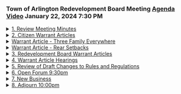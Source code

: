 ### Town of Arlington Redevelopment Board Meeting [Agenda](https://arlington.novusagenda.com/agendapublic/MeetingView.aspx?MeetingID=1995&MinutesMeetingID=-1&doctype=Agenda) [Video](https://www.youtube.com/watch?v=e3ZOVyA05eI) January 22, 2024 7:30 PM

<details>
<summary><a href="https://arlington.novusagenda.com/agendapublic/CoverSheet.aspx?ItemID=17264&MeetingID=1995 "</a>1. Review Meeting Minutes</summary> 
<details>
<summary>&nbsp;&nbsp;&nbsp;&nbsp;&nbsp;	 Rachel Zsembery - 14</summary>
<blockquote>&nbsp;&nbsp;&nbsp;&nbsp;&nbsp; * 7:30pm The Board will review and vote to approve meeting minutes. </blockquote>

Good evening everyone and welcome to the January 22nd meeting of the Town of Arlington Redevelopment Board. I'd like to call this meeting to order. My name is Rachel Zenberry. I'm the chair of the board and I'd like to ask the other members of the board to please introduce themselves, starting with Steve. Steve Revellat. Good evening. Eugene Benson. Shaina Corman-Houston. Ken Lau. And this evening we also have joining us the director of the Department of Planning and Community Development, Claire Ricker, and the assistant director, Sarah Suarez. So thank you very much. I appreciate you all joining us this evening. The first item on our agenda is the review of the meeting minutes from December 18, 2023. Are there any additions or corrections, starting with Ken? Is this the one that's in this one here, 18? Yes. The 10-page one? Yes, I do have one. I had it and I moved it. Shall I put it there? Don't worry. Should I just come back? Yeah. Okay. Great. Sina, any additions or corrections? I have none. Gene? I have none. Steve? Nothing here. I have one. I'll give you another couple minutes. So on page 9, the last sentence of the second paragraph, where it talks about what the board and the building inspector had approved, I only mentioned the board because I did not comment on the approval. We don't have knowledge of the building inspector. So if you could cross that out, that would be great. That's all I have. The one I had was about having them bring something back for our approval, not to explain our responsibility. Is that also related to the same project, 882 Mass Ave.? Yes. I can't seem to find that. I had it there a minute ago. Is that also at the top of page 9? Is it this paragraph here? The last sentence? Nope. Okay. You also mentioned right there. Yes. I would like the board to come back at the next board meeting to explain what the developer is going to do, not explain our responsibility or our requirements. So flip it, I guess. So the developer could explain their response to achieving compliance with the board's decision or with the special permit conditions. Yeah. I don't think we want to explain our requirements, so we already did. Okay. That's all I had. Great. Thank you. Any other additions or corrections? Is there a motion to approve the minutes as amended? So motioned. Second. We'll take a vote starting with Steve. Yes. Jean? Yes. Shana? Yes. Ken? Yes. And I'm a yes as well. The meeting minutes have been approved for December 18th, 2023.

</details>
</details>
<details>
<summary><a href="2. Citizen Warrant Articles "</a>2. Citizen Warrant Articles </summary> 
<details>
<summary>&nbsp;&nbsp;&nbsp;&nbsp;&nbsp;	 Rachel Zsembery - 50</summary>
<blockquote>&nbsp;&nbsp;&nbsp;&nbsp;&nbsp; * 7:40 pm The Board will hear and discuss potential citizen petition warrant articles proposed by Town residents.  All right. We'll now move to agenda item number two, citizen warrant articles, and I will turn it over to Claire to introduce anyone we have joining us this evening.</blockquote>

</details>

<details>
<summary>&nbsp;&nbsp;&nbsp;&nbsp;&nbsp;	 Claire Ricker - 74</summary>
<blockquote>&nbsp;&nbsp;&nbsp;&nbsp;&nbsp;Sure. Great. Thank you. So we have two citizen petition articles looking for feedback from the board before the close of the warrant later this week. We'll start with, let's see, we can start with Three Family Everywhere by J.P. Lewick and Annie LaPorte, and then we'll move on to Andy Green's article about rear yard setbacks in the business districts. So. Great. If you'd like to present your article, that would be great.</blockquote>

</details>
</details>
<details>
<summary><a href="Warrant Article - Three Family Everywhere"</a>Warrant Article - Three Family Everywhere</summary> 
<details>
<summary>&nbsp;&nbsp;&nbsp;&nbsp;&nbsp;	 John Paul LeGuy and Annie LaCourt - 1064</summary>
<blockquote>&nbsp;&nbsp;&nbsp;&nbsp;&nbsp;Yeah, sure. This is my first time here. Okay. Wonderful. So what I could ask you to do is just to come up to the front here so that we have a fighting chance of the microphone picking up your voice. You could just sit. That's totally fine. Yep. And then I'll get a thumbs up from you once he starts speaking as to whether or not we're able to pick you up. And if you could just please each state your name and address for the record, and we'd love to hear your thoughts on your proposed warrant article. Thank you. So John Paul LeGuy, 104 Bay State Road in Precinct 2. Annie LaPorte, 48 Chatham Street, Precinct 13. Great. Yep. So you're more than welcome to have the floor if you, you know, can have up to five minutes or so. And if you have more than that, just let us know to explain. It looks like you have a presentation to take us through. We do. Perfect. Thank you very much. So yes, during the MBTA communities process last year, there was a great deal of discussion about the best ways of bringing more multifamily housing to Oglington. One of the suggestions that didn't make it into the final proposal, but that I thought was quite interesting and should be considered, is to look at making three-family dwellings by right, an option that's more available throughout the town. So there is a little bit of uncertainty. We're in touch with town council about whether allowing both two and three-family dwellings would qualify for the like 50% voting threshold language. So yeah, we'll be in touch with them. So it could be two and three-family dwellings by right throughout Oglington, or it might be just three-family dwellings. So in terms of how we're, yeah, so our goals for this are to address the regional and local housing shortage that I'm sure you're all quite familiar with, but also in doing this, doing so to kind of not disrupt the neighborhood character, to do that by keeping existing dimensional requirements in place. So no change in setbacks, height limits, floor limits. So essentially, buildings of the same size are currently permitted, could be constructed, but just with more dwelling units within them. So we have our planned one-artic language here. I think Annie had reached out to town council about that as well. I reached out to town council. I have not got a final determination back from him. I have a lot of signatures on trust at the moment, but I will be sure that the language is adequate for us to have a broad scope and a good discussion before I finalize it and take it into the Selected's office. Sorry, I know I'm not talking loud enough. No, you're funny. Look. All right. But yeah, so this is what we have. So in terms of specific bylaw changes, we'd be amending a few things with the R0, R1, and R2 districts. So again, the second bullet point, a little bit up in the air, depending on what we hear back from town council, we will certainly be adding three-family dwellings as a yes in the table in 5.4.3. Depending on what we hear back at the office, I don't know if it would be the case that we'd be adding yes for two-family dwellings slash duplex for R0 and R1, but more to come on that. Actually, if you just back up a little bit more. So yeah, there are also a few points there where when you look at the definition of the districts in 5.4.1.a, it's like, oh, it's the single-family residential district or the large lot single-family. And it doesn't really make sense to kind of, if we're changing this fashion, it didn't feel like it made sense to kind of keep it with the no longer applicable definition. So we'd just be changing that to remove the single-family or two-family aspect from it. And then I think, yeah, same for 5.4.2.a, there's a few things in the table that would be kind of similar to what John said. We don't have a full draft of the changes yet. I'm going to take everyone on the town council for the two versus three question. Yeah, I think a few people just had a good mind. But yeah, we did actually, we did also have a few things that we value your feedback on very much. A large part of it is that we want to leave the zoning bylaw, kind of been a good place after all of this to kind of not have corner cases or unforeseen situations. That would be, that would apply. So definitely, if you think of anything or you see anything, we'd love to hear it. There were a few places that we weren't really sure exactly the best way to handle it yet. So the first point, it felt a little silly that you to kind of have the, in the R3 district, have that remain with a special permit when we're allowing by right in R0 through R2. I could see a case though that, I mean, since they have different dimensional requirements, that there's definitely a case for keeping the special permit process in that, in those situations, three floors, they've got smaller setbacks. So yeah, we're kind of, we're already going, I mean, also, I think there are probably very few R3 lots that aren't currently three family for that matter. So open to kind of any thoughts or feedback on that. And then also how to handle existing accessory dwelling units. It's my understanding that those are only permissible in R0 through R2 right now. The R3 doesn't qualify. And I mean, I can certainly see a case, you don't want a situation where someone, they go and they build an ADU right now, and then they're back here in six months or a year to convert to a three. But on the other hand, it's about someone who built an ADU five years ago or 10 years ago. So yeah, we're kind of curious about what you, yeah, how you think that should be best handled. And just anywhere else in the zoning bylaw that seems important to change or important to keep consistent with this.</blockquote>

</details>

<details>
<summary>&nbsp;&nbsp;&nbsp;&nbsp;&nbsp;	 Rachel Zsembery - 61</summary>
<blockquote>&nbsp;&nbsp;&nbsp;&nbsp;&nbsp;Great. Thank you so much. All right. Let's go ahead and, Annie, did you have anything that you would like to add to this? I think we covered it. Okay. I'm just going to keep up my reputation as a mom. Fabulous. All right. Let's go ahead and start with Steve for discussion and questions from the members of the board.</blockquote>

</details>

<details>
<summary>&nbsp;&nbsp;&nbsp;&nbsp;&nbsp;	 Stephen Revilak - 278</summary>
<blockquote>&nbsp;&nbsp;&nbsp;&nbsp;&nbsp;Okay. So just a couple of things to clarify. So here, when you say not changing the dimensional regulations, so R0 would still have a 9,000 square foot lot size and R1 would have a 6,000 square feet. And you would plan to keep the two and a half story height limit? We will. Okay. And so regarding your open questions, as far as R3 goes, the warrant language doesn't mention it. So I don't think, I think it would need different language to do that. Now, R3 through 7 comprises a very small land area, a very small part of land area. It would be nice to make it consistent, but, you know, R3 is basically where triple deckers existed in the 70s. That became R3. And as far as ADUs go, ADUs are allowed in all business and industrial, business and residential districts in conjunction with a single or two family dwelling. So I think the only, you know, sort of corner case that you might run into there is if someone had a two family dwelling and converted, say, a garage to a detached ADU. ADUs aren't permitted in conjunction with a three family dwelling. They'd kind of be stuck in that configuration. They wouldn't be able to go to a three family without discontinuing the ADUs. But otherwise, if it were, you know, some, there wouldn't, otherwise, I don't see any points of potential interference. If someone had a two family and wanted to, it's another option that they could opt for. Does it sound like we need to disturb that? I don't think so. Anything else, Steve? That's all I have for now.</blockquote>

</details>

<details>
<summary>&nbsp;&nbsp;&nbsp;&nbsp;&nbsp;	 Eugene Benson - 209</summary>
<blockquote>&nbsp;&nbsp;&nbsp;&nbsp;&nbsp;All right, Gene. Yeah, just a couple of additional points in addition to what Steve had to say. I think the last time through town meeting, we said no single or two family homes in the business districts. So at the beginning, you said this was everywhere in town. Later on, you're saying it's just R1, R0, and R2. So which ones are you proposing? I think everywhere would say a literary flourish. And that the technical bylaw would be R1, R2, R0, R1, and R2. Because we weren't thinking of changing the business districts for, when I looked at the other residential districts, it didn't kind of make sense to me to make big changes to those. So it didn't make sense to me for places where we already have big multifamily development and it's allowed to then suddenly add three family as part of that when... It's allowed already. Yeah. So why make the change? You know, I think that's a good point, though. That, I mean, if you have a single or two family allowed in those business districts, it definitely would have been a good case to include those as well. Three families are allowed in the business districts. Oh, okay. With a special permit.</blockquote>

</details>

<details>
<summary>&nbsp;&nbsp;&nbsp;&nbsp;&nbsp;	 ? - 269</summary>
<blockquote>&nbsp;&nbsp;&nbsp;&nbsp;&nbsp;Gotcha. So it's all to keep in this existing special permit situation that Steve was talking about. So I spoke with one of my constituents about this. It just happened to come up after I saw what you were proposing, who had some concerns about it, but said the biggest concern was they'd look like two and three family homes and not like the single family homes in the neighborhood, and that was their biggest concern. And I think considering that we're requiring site plan review in the MBTA districts, I would have a hard time agreeing to these without site plan review to give us an opportunity to say that doesn't fit in. You know, you can build a three, but not one that looks like a three family home in the same family neighborhood. If you go through my neighborhood, there are a couple of twos that sort of stand out, but there are also a lot of twos that could be single family homes if you didn't understand that they were two family homes. So I'd be interested in thinking about site plan review for these, also because we are doing site plan review of the whole MBTA community district anyhow, where people can build three family homes in the neighborhood, or more for site plan review. So I'd like you to think about whether it makes sense to do site plan review as opposed to no review. To me, it would make sense to include the R3 district in site plan review and get rid of the special permit, just so there's consistency with those.</blockquote>

</details>

<details>
<summary>&nbsp;&nbsp;&nbsp;&nbsp;&nbsp;	 John Paul LeGuy and Annie LaCourt - 23</summary>
<blockquote>&nbsp;&nbsp;&nbsp;&nbsp;&nbsp;Can I ask a question? So what are the bureaucratic steps that we're going to have to jump through for a site plan?</blockquote>

</details>

<details>
<summary>&nbsp;&nbsp;&nbsp;&nbsp;&nbsp;	 Stephen Revilak - 396</summary>
<blockquote>&nbsp;&nbsp;&nbsp;&nbsp;&nbsp;We're going to be talking about the potential of that later this evening. Stay tuned. Great. Yeah, I mean... So just think about... I think the short answer, as I see it, is the big difference is they're as of right, but they need to at least go through the board to make sure the board's comfortable with what they're doing, to make sure that they're meeting all the zoning requirements, and that we can look at things like landscaping, where the cars are, and things of that nature. Yeah, I mean, I guess I would say... Just think about that as an option. The other thing, and I don't know what to do about this personally, we just got MBTA communities passed, and I think, as you correctly noted, one idea was let's do this everywhere, but that's not the... idea that got adopted by the committee and that's not the idea that we approved and that's not the idea that town meeting approved so I just wonder whether this is too soon not giving MBTA communities at least a couple of years if not more to see how that plays out and then if we're not getting any buildings I think you have a much better case to make that this would be an important next step so I just like that's one of my big hesitancies about doing this just the other one is getting an idea about if this were to go into place over the next five years what could we expect in terms of changes we had that come up in MBTA communities and Steve did some work to try to figure out a potential answer I think we would have to get an idea about how big a change or how small a change is this if this were to go in place right the R0 R1 and R2 because I mean I see right now you know buildings in my neighborhood getting bought torn down and larger ones getting built in their place I don't have any idea whether if this were to be in place they would be two or three family rather than one family or whether more would get turned over torn down I think it would be really helpful to know that in terms of deciding what we would want to do about this.</blockquote>

</details>

<details>
<summary>&nbsp;&nbsp;&nbsp;&nbsp;&nbsp;	 ? - 193</summary>
<blockquote>&nbsp;&nbsp;&nbsp;&nbsp;&nbsp;Thank you Steve. All very good points. I mean, I think we're definitely open to site plan review, we'll be thinking about it, I mean it seems like a very good balance of trade-offs between kind of having an extensive process, it takes a really long time, but with site plan review, that's a possibility, that's a, you know, And I think, you know, we have guidance for single and two family homes now. I think we would need to figure out whether we could extend that to three family homes so that there's at least some guidance about, you know, the door should face the street and not the backyard, things of that nature. One question. Just in order, do you think the existing warrant article language would be extensive enough to allow us to add site plan review to it? Because we've got just so many definitions, expanding uses. Good question to ask the Town Council. Okay, yes, thank you. It's pretty generic. I mean, it doesn't even really say by right, so it doesn't exclude talking about site plan review. I'd ask the Town Council. All right. Thank you. Great.</blockquote>

</details>

<details>
<summary>&nbsp;&nbsp;&nbsp;&nbsp;&nbsp;	 Shaina Korman-Houston - 172</summary>
<blockquote>&nbsp;&nbsp;&nbsp;&nbsp;&nbsp;Gina. So, I also would be really interested to hear an analysis of potential development and anticipated or suspected development capacity here. I suspect, my supposition is that rather than new development, rather than teardowns, we're more likely to see conversions of two family homes into three family homes or one family homes into three family homes. In instances such as those, I wonder what does that mean for site plan review? And, you know, do you get site plan review if you, do you have the opportunity for site plan review if you are not changing the envelope of the building? Another question that arises is parking, if you're not changing the envelope of the building but increasing the number of units. One of the concerns that came up frequently was the actual or appearance of parking in the front yard and front yard setbacks and driveways that were so wide that it looked like. So, some thought about the ability to park on site would also be, I think, useful.</blockquote>

</details>

<details>
<summary>&nbsp;&nbsp;&nbsp;&nbsp;&nbsp;	 John Paul LeGuy and Annie LaCourt - 77</summary>
<blockquote>&nbsp;&nbsp;&nbsp;&nbsp;&nbsp;We initially planned to just keep it with the existing one space per unit. And, I think there's like a 20 foot wide driveway at the start up to a certain depth. We're planning to keep it at that. But, we're planning to work with that. And, in terms of, you know, maybe it's like if you're going to have to change the parking for it, maybe that's a good site plan review opportunity or something else.</blockquote>

</details>

<details>
<summary>&nbsp;&nbsp;&nbsp;&nbsp;&nbsp;	 Kin Lau - 119</summary>
<blockquote>&nbsp;&nbsp;&nbsp;&nbsp;&nbsp;Okay, great. Great. Ken? I echo the same comments as some of my board members have stated already. I just want to take on a different aspect of it. And, you're saying simply you want to make it by right so we can get three families in the same shape as a single family in the same lot size. Okay. So, you're advocating for smaller units then. Because you're fitting three units in a unit that would be a single family. So, it would be a much smaller living. And, have you guys done any studies on that? You know, I'm not asking you to draw the whole thing up. I just want to have an understanding. Thank you.</blockquote>

</details>

<details>
<summary>&nbsp;&nbsp;&nbsp;&nbsp;&nbsp;	 John Paul LeGuy and Annie LaCourt - 124</summary>
<blockquote>&nbsp;&nbsp;&nbsp;&nbsp;&nbsp;You had a single family house that was at 12,000 square feet. In this 5,000 square foot lot size. R1. Excuse me. Now, you convert that to a three family. Now, what's that bring? To 650 or 800 square foot units? Because now you're, you know, jamming all this stuff in there. So, I think about it two ways. And, probably I'm influenced by the fact that I live in what's now Precinct 13. So, to go back to the infamous house across the street from me that drives me nuts. It's 5,000 square feet on a 6,000 square foot lot. And, would easily accommodate three units. If you think about it. 5,000 divided by three is 1,700 square feet. No, which is fine.</blockquote>

</details>

<details>
<summary>&nbsp;&nbsp;&nbsp;&nbsp;&nbsp;	 Kin Lau - 87</summary>
<blockquote>&nbsp;&nbsp;&nbsp;&nbsp;&nbsp;But, that's not my question. What's the question? My question to you says, you are not going to increase the size of the setbacks, requirements, and everything else. So, that gives your house a certain size. Yep. Alright. From that certain size, you originally set a single family house in there. Yep. Now, you're putting a three family house in there. So, it normally means that each one of those units are going to be smaller. Yep. So, what is that size? Have you looked at it?</blockquote>

</details>

<details>
<summary>&nbsp;&nbsp;&nbsp;&nbsp;&nbsp;	 John Paul LeGuy and Annie LaCourt and Kin Lau - 955</summary>
<blockquote>&nbsp;&nbsp;&nbsp;&nbsp;&nbsp;We'll be putting three families in there that are 6,000 square feet or 1,000 square feet. I'm not asking you to look at some weird thing off to the side somewhere. But, we have a bunch of land. Yep. Our one that's like 5,000 square feet. Everywhere. We have... An average case. Yes. Two and a half story height of the building. So, what happens when you put three families in there? What are the size of those three families? So... Let me keep on going. I'm pretty sure you haven't done that yet. No, we haven't. But, these are just questions I wanted to bring up. And, I want you guys to think about it. Okay. I'm not asking for answers right now. Because, it's not fair. Okay. When you go from a two family to a three family, I think you need two means of egress. So, there's now two sets of stairs in your building unless it's a new building that is sprinkler. Then, you're allowed to use one set of egress stairs. Okay. So, now you're sprinkler in buildings that are not sprinkler before or you're taking up more space for a second set of stairs. Have you thought about how that changes your parameters of what you come up here? And then, you get to a point where if you look at one unit, to build that within that space there, what's the cost per square foot for that unit? Are we aiming toward affordable units, market rate units, or high-end units? You know, I mean these like New York condos somewhere out, you know, and we're putting in there the small compact units that are really ritzy because they can afford to pay extra money for all that. Or are we trying to make it affordable where it's down, you know, not down there, but you know what I'm saying, that's going to be economically built. I just want you to think about that stuff, how when, because there's other ramifications when you change what you just said, putting a three-family as a right into a one single-family shell. Okay? And then something else, Jean, I thought Jean was going to talk about it, is if this goes to town meeting, Jean, if you might say that. You go right ahead. When it's multi-family, okay, I think the law says all you need is a simple majority to pass the zoning ordinance. Yes. Now, if it's two-family, you don't. You need a... Two-thirds. Yes. So there's a big difference how you formulate this thing here. Yep. What they ask is what the approval is. Yes. We're very aware, and it's still very unclear. I'm just bringing it up. Exactly. I'm not trying to... No, no, I'm with you. I think it comes down to what will we put in the recommended vote and will that be something that we get a ruling that it can be a simple majority or not. And so there is a possibility of foundering on the rocks there because we just don't know. Yep. Okay. What is allowable under the, was it housing choice law, with regard to sort of up to three units versus three units. Does that make sense? Go back to what I said earlier. I think if you guys have enough time, enough energy to think about that, it actually comes out with different configurations and what are else's. And get... So the public has an understanding of what it would be like. You can say, oh, it's still within the... It's going to be different. It's going to be three doors, the parking, storage. Are you going to have... It's going to be a whole bunch of questions there that we should at least think about and have some sort of response for, that's all. I'm not asking for it now. I'm just breaking things up that I'm thinking of when I hear this. And I just want it to be somewhat thought about and addressed. No, those are very good points. I mean, we're definitely hoping to kind of have that ready. I think the plaintiffs have actually prepared quite a fair bit of... Because I think that throughout the amputation process, there were so many concerns of different types raised. So I'm hoping and planning to have a lot written to respond to kind of all those different areas and how we think it would fit into that. And I mean, especially I think it would be very helpful, like you mentioned, to have, here's how we think the redevelopment of single family into this could play out in practice. Yeah, I mean, if it's simply taken a big single family house and just renovate all the insides of it, it's simple. It's outside, so it looks the same. But if you're building a new three-family, how's that going to look? And how's that going to take shape and form, and what's that going to become? And that's two things I think I'd be looking for. I think my example, I used to live in a two-family in East Arlington, and I kind of go back to that as one of my examples. It was kind of a three-bed unit above, and then the standard two-family, or sorry, two-bedroom on the first floor. But I had a fairly large basement. Maybe the kind of three-family configuration of that is to take the existing common areas of both basements and you put in kind of a single-bedroom studio type thing in the basement with the egress and whatnot. But like I said, that's just kind of my impression. I think there's a lot more to actually look at.</blockquote>

</details>

<details>
<summary>&nbsp;&nbsp;&nbsp;&nbsp;&nbsp;	 ? - 152</summary>
<blockquote>&nbsp;&nbsp;&nbsp;&nbsp;&nbsp;Any other questions? I have a couple. Just one last one. Be careful how you when you lay this stuff out, and if you put three one-bedrooms in this one area, or you could put three bedrooms, there's a big difference. It has to do with families. Now you're changing the population here from a younger population to a population that may have families. So if you build a whole bunch of these, now it's not a family-oriented town or something. I don't know. You've got to think about that kind of stuff. That's all I'm saying. I think we would love to keep the existing R3, some elements of that. If we thought it would potentially ever pass, we would be very interested in the actual full three stories instead of the two-and-a-half floors, stuff like that. But it doesn't seem like it would, so we're kind of looking at it.</blockquote>

</details>

<details>
<summary>&nbsp;&nbsp;&nbsp;&nbsp;&nbsp;	 Rachel Zsembery - 112</summary>
<blockquote>&nbsp;&nbsp;&nbsp;&nbsp;&nbsp;Okay. Great. I just have two additional questions. I think you've already had some really great questions in Food for Thought offered to you by my other board members here. I just want to make sure that I understand your intent. So if Town Council comes back and says that proposing two-and-three family dwellings by right would not meet the requirements of the housing choice, would your intent be to have an article that solely dealt with three families so that you could take advantage of the housing choice simple majority, or would you go with the two and continue with the two-and-three and move forward with the super majority? I think...</blockquote>

</details>

<details>
<summary>&nbsp;&nbsp;&nbsp;&nbsp;&nbsp;	 John Paul LeGuy and Annie LaCourt - 102</summary>
<blockquote>&nbsp;&nbsp;&nbsp;&nbsp;&nbsp;I know what my perspective is. My perspective is that if we can craft an article that would allow for more, again, a greater variety of housing types and housing choice in Arlington that we could have available under the housing choice law, and we had a 50% vote at town meeting, that we have a possibility of making that happen. If it's a two-thirds vote, then it feels like a big fight for us to lose, which is what our experience was with the two families. We came close to a simple majority, but we did not come close to two-thirds.</blockquote>

</details>

<details>
<summary>&nbsp;&nbsp;&nbsp;&nbsp;&nbsp;	 ? - 520</summary>
<blockquote>&nbsp;&nbsp;&nbsp;&nbsp;&nbsp;Now, I think the Overton window is shifting, okay? But apropos of Gene's argument, it's coming really fast on top of MBT and communities, and I'm not sure that that fight will be a good one to turn to. So my feeling is I would have to decide that either it makes sense from a zoning perspective to proceed with three-family, and I would expect all of you to advise us on that, okay, because we're not the zoning experts here, or to say, no, we'll fight this battle another day. As Gene says, after we see what MBTA and communities does for us in terms of three-family configurations in those zones, and how do people feel about them, and then you might have a better opportunity to spread the love throughout the town. That certainly answers my question, and I think what I wanted to offer back, that was my understanding, I just wanted to make sure that I wasn't misunderstanding, is that I think the proposition of allowing for two and three-family homes in the R0, R1, and 2 districts is one thing that I think we would consider in one vein, skipping over the two-family, and just going to the three-family, and again, I'll just speak for myself, not for my other board members, just to take advantage of the supermajority, to me, feels disingenuous to what, you know, again, it was intended for. I think that to me, it would be one conversation, you know, if they're both allowed, you know, per town council, that's one thing, and we'll discuss that if it winds up being just the three-family, and we, again, have one and three, and we have to remain silent on two, because we're trying to get something through in a specific type of vote, I don't know that that's something that I personally would feel comfortable supporting. So I just want to share my perspective with you up front. So again, I'm just kind of looking at the continuity of the language, and what we have to offer. If it, either, however way it turns out, I think precinct meetings, and speaking with people in these neighborhoods is something that's going to be really, really important. I think that that was really hopeful when we saw how many people who supported all sides and angles of the debate around MBTA communities came out. And I think that you're going to have a lot of interest in this if it moves forward. And the more types of people that you're able to bring to the table, the better. So I would just say that it's, again, knowing how much time and effort we put into, as a town, bringing people together to debate this, to make sure that we could come up with something that the town aligned on. I would hate to, I want to make sure that that same goodwill is echoed here. And I know that you both believe in that as well. I just wanted to make sure that that's clear for everyone that this would require a public process.</blockquote>

</details>

<details>
<summary>&nbsp;&nbsp;&nbsp;&nbsp;&nbsp;	 John Paul LeGuy and Annie LaCourt - 174</summary>
<blockquote>&nbsp;&nbsp;&nbsp;&nbsp;&nbsp;Yeah, we're definitely committed to doing kind of whatever we can to provide for a piece of public input on it. I'm very willing to be kind of, I don't know what the venues for that are, in terms of whether you'd like to have potential development board meetings or special sessions or, I don't know, yeah. Kind of what, you know, under whose auspices or how you think that could be done. We're glad to try to organize that privately if you think that would be helpful. I mean, I think, and again, I'll turn it over to Jean and Steve, both who raised their hands to discuss. The challenge with it being, again, a citizen petition is that, you know, the planning department and the redevelopment board can advise and support, but a lot of this falls to you as opposed to the board. And so, again, I just want to make sure that you're, that that's something that you're keeping top of mind, too. Thank you. Okay. Very much appreciated. Absolutely.</blockquote>

</details>

<details>
<summary>&nbsp;&nbsp;&nbsp;&nbsp;&nbsp;	 Eugene Benson - 132</summary>
<blockquote>&nbsp;&nbsp;&nbsp;&nbsp;&nbsp;Jean. I have a couple of additional thoughts. One was, which will get assessed at a higher value, a 6,000 square foot single family home or a building with three 2,000 square foot units? I think it would be really helpful for you to talk to the assessor and get us some answers about what are the tax implications of doing this because you would expect more people in a three unit building than a one unit building. Theoretically, maybe more kids, maybe not. So I think it would be helpful to understand if the town's gonna have some of those extra expenses, is are they offset, at least in part, by the additional tax revenues that would come in? So I'd be really interested in knowing what that would be like.</blockquote>

</details>

<details>
<summary>&nbsp;&nbsp;&nbsp;&nbsp;&nbsp;	 John Paul LeGuy and Annie LaCourt - 47</summary>
<blockquote>&nbsp;&nbsp;&nbsp;&nbsp;&nbsp;I can talk to Dana and Alex, but I think there's also, we do have some ways of looking at data along those lines. We probably know what the difference is between X square foot of two family or three family now and what the assessment is.</blockquote>

</details>

<details>
<summary>&nbsp;&nbsp;&nbsp;&nbsp;&nbsp;	 Eugene Benson - 270</summary>
<blockquote>&nbsp;&nbsp;&nbsp;&nbsp;&nbsp;You might want to actually talk to someone in the Board of Assessors to get an idea about how they would do the analysis for something like this in the R0 or R1 or R2 zones. So we get an idea about comparing a new single family versus this or old single family that's converted into a two or three, as Shana suggested, and what would it do for tax revenues for the town. I'd be very interested in understanding that. And I'm sort of leaning where Rachel is on, if there are no two families in the Ward article, it seems a little wrong to allow ones and threes in the R1 and R2, but not twos in the R2. And you know, the old, old theory of Euclidean zoning was in like the single family, you gotta have single families. In two families, you gotta have singles and twos. In the three families, you have ones and twos and threes. So this would be not necessarily illegal, but very odd to say there's a district where you can have one family and three family, but not two family homes. That makes sense. I mean, I think it kind of boggled all of our minds when we started hearing stuff that like the housing choice wouldn't let you, like, I don't, I mean, I don't think, even if it doesn't allow it, I can't imagine a legislature's intent that they'd have a situation where a town wants to have two and three and it wouldn't apply, but yeah, so no, we definitely get that. It is a little weird.</blockquote>

</details>

<details>
<summary>&nbsp;&nbsp;&nbsp;&nbsp;&nbsp;	 Stephen Revilak - 54</summary>
<blockquote>&nbsp;&nbsp;&nbsp;&nbsp;&nbsp;Great, Steve? I was, I just echo that in allowing one and three, but not two, from a planning perspective, to me, doesn't make a lot of sense. So I mean, I would prefer to go to, you know, have continuity in the number of dwellings, even if it meant requiring a higher threshold.</blockquote>

</details>

<details>
<summary>&nbsp;&nbsp;&nbsp;&nbsp;&nbsp;	 Rachel Zsembery - 57</summary>
<blockquote>&nbsp;&nbsp;&nbsp;&nbsp;&nbsp;Any other comments from the board? Okay, any other questions for the board? Thank you so much for coming in. Appreciate you guys listening to us and dealing with the climate. That'll be it. Hardly competitive. I thought it was a very, very thoughtful discussion, so thank you very much. Thank you all very much. All right.</blockquote>

</details>
</details>
<details>
<summary><a href="Warrant Article - Rear Setbacks"</a>Warrant Article - Rear Setbacks</summary> 
<details>
<summary>&nbsp;&nbsp;&nbsp;&nbsp;&nbsp;	 Rachel Zsembery - 60</summary>
<blockquote>&nbsp;&nbsp;&nbsp;&nbsp;&nbsp;All right, and I believe we have another citizen ward article discussion this evening. So welcome. And we have Andy Greenspan joining us this evening, so if you could just introduce yourself, first and last name and address for the record, and then if you would like to take us through the presentation you have prepared, that would be fantastic.</blockquote>

</details>

<details>
<summary>&nbsp;&nbsp;&nbsp;&nbsp;&nbsp;	 Andy Greenspon - 810</summary>
<blockquote>&nbsp;&nbsp;&nbsp;&nbsp;&nbsp;Sure. Andy Greenspan, 89 Palmer Street, precinct five. This is about rear setbacks in the business district. You may notice it's nearly identical proposed warrant language from one in special town meeting, because it's something I noticed as we were debating language that was approved for special town meeting. Next. So if I'm wrong about my interpretation of the existing language, please let me know after this. But my interpretation of the existing language was that when you go for a business district parcel that abuts a residential in the rear, if you go from a three story building to a four story building, based on my reading of the existing language, the entire setback of the entire building has to go from 20 feet to 30 feet. And so this proposed language would change that so that for such a building, it would be 20 feet for the first three stories and then above that 30 feet just for the fourth and higher stories. And I'm open to tweaking this language in a way that makes the most syntactical sense, but this is just what I thought of. Next. So my understanding under current zoning is if you had a three story business district building and on the left is a two and a half story residential building, at the lot line you would need 20 feet rear setback, but if you wanted a four story building, the entire thing would have to be pushed back. Next. And I believe my language would make this the results if it was adopted, which is just the fourth and higher story would be 30 foot back. Next. So my reasoning when I was thinking about this is if you have to decrease or increase the setback for every other story to add a fourth story in a business district, it seems like it would decrease the economic feasibility of construction, especially since a lot of Arlington's lots are small. So it may end up actually capping like what would be built with the current setback. So this is an example I have based on an estimate of what I think are some realistic lot sizes based on my own two family and walking around, which is if you had a building that was 100 feet wide and the depth of the building is 60 feet because you need a 20 foot setback if there's a residential behind you, ignoring stairwells and everything, it would be 6,000 square feet per floor, you'd get 18,000 square feet. If you wanted a fourth floor, you'd have to decrease the setback or increase the setback of every story so that you'd only be able to actually add 2,000 square feet in the construction of adding a fourth floor. And with the proposed amendment, you'd get an extra 3,000 square feet relative status quo. So it'd be fairly similar. You'd actually get the economic, in my view, economic viability of adding the third, fourth story. Next. So given Arlington's small parcel sizes, I haven't talked to anyone. I'm not, this is sort of for you all, I'm not a builder, but given the shrinking of floor plate, the depth of floor plate, if you had to add that fourth story, I am worried that with the existing language, there may be sort of a default financial cap of actually adding a fourth or fifth story in areas where that height limit is already allowed, but it may de facto financially be really three stories, which would defeat the purpose of existing use story limits in other parts of the business plan. Next. And I was trying to look at adjacent communities. Somerville overhauled their zoning code a little recently, so it makes it very easy for me to find the comparison, and this is what I thought of when we were discussing this at town meeting, which is they do sort of essentially the same thing. Mid-rise is close in Somerville to business district or mixed use, and they have four, five, or six story districts, but regardless of the max height, for neighborhood residential, it's the same as Arlington residential effectively. For the first to third story, but in residential, it's 20 feet, and then for every story above, it's 30 feet, so that was the closest comparison I could find. Next. I did try to find Medford, Walden, Lexington, Belmont. Their zoning codes are much harder to read through, so I couldn't find an exact comparison, and a lot of them seem to still use the old L plus H over 10 or six that we purposely simplified for, so it's hard to make an apples to apples comparison, but if anyone knows, I'm happy to sort of hear. I think that's it, so I'm happy to hear your thoughts. Thank you very much.</blockquote>

</details>

<details>
<summary>&nbsp;&nbsp;&nbsp;&nbsp;&nbsp;	 Kin Lau - 194</summary>
<blockquote>&nbsp;&nbsp;&nbsp;&nbsp;&nbsp;Excuse me. Bless you. We'll start with Ken. Thank you. I agree with you. What you got here is fine. I think it does not make sense if you go another story to push the whole building back. We're trying to encourage business and I think this is a good thing, and you're not adding any more additional shadow to your neighbors while encouraging business. I think this is a win-win. You are somewhat correct. When you do the four story, you have to evaluate the extra elevator stop and the two extra stair risers to the top. What's that gonna, that premium you got to pay for, is it worth that square footage? Most of the time in the shallow site plans we have along Mass Ave, some of the areas is not. It just doesn't make sense to add another floor because you're adding all that extra to it, but where it becomes bigger place, it does make sense. This might not apply everywhere, but I think it's a good thing. I think we should modify it. I agree with you. Yes, I support this wholeheartedly. Great, thank you. I am supportive.</blockquote>

</details>

<details>
<summary>&nbsp;&nbsp;&nbsp;&nbsp;&nbsp;	 Shaina Korman-Houston - 97</summary>
<blockquote>&nbsp;&nbsp;&nbsp;&nbsp;&nbsp;Shana? I am also supportive. I was looking for the language in the bylaw about front step backs. I wonder if you end up getting the top floor squeezed above three stories and having it be a further economic burden. I think it, in the end, doesn't actually matter that much. You lose the square footage with the loss of backyard, rear yard space or the increased rear yard space or the squeezed setback, but I do wonder about that. However, one way or another, I'm supportive. I think it's a very thoughtful solution. Great, thank you.</blockquote>

</details>

<details>
<summary>&nbsp;&nbsp;&nbsp;&nbsp;&nbsp;	 Eugene Benson - 192</summary>
<blockquote>&nbsp;&nbsp;&nbsp;&nbsp;&nbsp;Gene? I guess two thoughts. One is, we would probably also need to change a definition of setback. So, I hadn't looked at this before, Andy, but I think we need to take a look at not simply changing what you're doing there, but take a look at the definitions and some other things to see if we need to do something with those too so we don't end up with some conflicting language from one part of the zoning bylaw to another. The second is, right now, all of the buildings you mentioned are gonna have to come to the redevelopment board for an environmental design review, and environmental design review, we are allowed to change the required setbacks already. So, I don't know if this is absolutely necessary to do, but it's worth thinking about. But I'm more concerned that if you're gonna propose that one change to that one section, that we need to look through the rest of the zoning bylaw and maybe adjust. I'm not sure, I haven't looked at some of the other things, so we don't end up with unusual wording. Great, thank you, Gene.</blockquote>

</details>

<details>
<summary>&nbsp;&nbsp;&nbsp;&nbsp;&nbsp;	 Stephen Revilak - 132</summary>
<blockquote>&nbsp;&nbsp;&nbsp;&nbsp;&nbsp;Steve? I'm also supportive. In my lunchtime ritual of reading other community zoning amendments, I'm working on one that, they don't do front yard setbacks, it's all rear yard, which I thought was, I'm sort of warming up to the idea in terms of as a way to, if you're in front of a building, you have the street to provide some separation, but you don't necessarily get so much of that on a rear yard, and the stepbacks provide a way, on the back of the building provide a way for light to get in. But I do take your point about the point about, by not requiring the whole rear facade to come in, you are preserving more space on the ground floor, and I think that's a good thing.</blockquote>

</details>

<details>
<summary>&nbsp;&nbsp;&nbsp;&nbsp;&nbsp;	 Eugene Benson and Andrew Greenspon - 426</summary>
<blockquote>&nbsp;&nbsp;&nbsp;&nbsp;&nbsp;Can I respond? Absolutely. One other question. Some of the buildings are gonna be taller than four stories, so what do you do to at least step back? I mean, as far as I know, it still wouldn't, this change wouldn't affect the shadows because the three stories, like if you add those, like shrinking the first to third story won't affect the. No, no, wait a second. It's for fourth and higher. So it would stay at 30. So fourth and higher, if you just. Would still be the 30 foot, which I think is the case in the existing language, yeah, it says fourth or higher. So I have a quick response to another question regarding the special, I think you said environmental review. I understand you can sort of, I guess, I don't know what the rule is. You're allowed to decrease the rear setback based on certain parameters. I still think it's good to have a sensible, like baseline of the rear setback because if someone trying to build may not even consider doing the fourth story, if there's a risk, like it'll be denied and it's not even financially feasible. So I think knowing that at that rear yard setback, they have something that's financially feasible and then environmental review, maybe it will, you all might choose to make it less, but there's a baseline that is financially feasible, sort of my thought. Regarding setback and step back, I know both are used in the zoning and I'm not sure how consistent it is because I could have written this as like a setback, right, instead, technically, like the top stories have a setback. Step back. Step back. Step back. Wait, which one's the current one in the whole? Setback is on the, think of setback as the ground floor. Yeah. Step back is somewhere. So I could have said like for those stories have a 10 foot step back, right, and it would have done the same thing. Yeah, as I said, syntactically, I don't have a strong opinion. I just want to know what makes the most sense and I'm happy to take whatever language you all or town council suggests. Yeah, I can, maybe you can talk later because I'm not sure where else we would do it. We should talk later I think it runs into a problem with the definition of setback. So we may want to call this a step back. So we should just figure out what to do about it. Yeah, that's fine.</blockquote>

</details>

<details>
<summary>&nbsp;&nbsp;&nbsp;&nbsp;&nbsp;	 Rachel Zsembery - 11</summary>
<blockquote>&nbsp;&nbsp;&nbsp;&nbsp;&nbsp;Gene, would you be fine with Andy reaching out to you?</blockquote>

</details>

<details>
<summary>&nbsp;&nbsp;&nbsp;&nbsp;&nbsp;	 Eugene Benson - 125</summary>
<blockquote>&nbsp;&nbsp;&nbsp;&nbsp;&nbsp;Yes. Specifically? Okay, great. Once your file is online. So, yeah, so, yeah. Oh, but either way, the language, which I basically, I could just use the same language as previous, a previous article, right? The language I think is essentially the same as from the spec, you can send the same, have the same article again, right? Broad article as well and do something else, right? Like I think I'm pretty sure I took this exactly from the one in special town meeting to ensure it would allow step backward. Yeah, setback or step back. Just to give you latitude. Yeah. Well, you're not allowing for a variable where you're at setback, which is the difference. So we can massage this a little bit.</blockquote>

</details>

<details>
<summary>&nbsp;&nbsp;&nbsp;&nbsp;&nbsp;	 Rachel Zsembery - 33</summary>
<blockquote>&nbsp;&nbsp;&nbsp;&nbsp;&nbsp;Okay. Okay, that's fine. Yeah, just, yeah, between now and Friday. Okay. Okay, great. Great. Thank you very much. All right, let's see. So that closes agenda item number two, citizen warrant articles.</blockquote>

</details>
</details>
<details>
<summary><a href="https://arlington.novusagenda.com/agendapublic/CoverSheet.aspx?ItemID=17268&MeetingID=1995 "</a>3. Redevelopment Board Warrant Articles</summary> 
<details>
<summary>&nbsp;&nbsp;&nbsp;&nbsp;&nbsp;	 Rachel Zsembery - 197</summary>
<blockquote>&nbsp;&nbsp;&nbsp;&nbsp;&nbsp; * 8:20pm The Board will review the warrant articles they wish to present to Town Meeting.  And we will now move to agenda item number three, which is the redevelopment board warrant articles. Great, thank you. So we're looking at four warrant articles to be presented by the AARP, suggested by the AARP. by the CBA. I think we've probably talked enough about those. We did get, Gene did bring forward some proposed actual language related to the, I'm sorry I'm looking for a document. In our agenda, Gene did offer some proposed actual article language that I sent around and circulated to the board to review. And I think we can agree or we can certainly discuss the language as it relates to those four Warren articles. Still to be discussed is the reduced height buffer area and the language of that potential Warren article. So I've included from Gene two drafts, one related to the three Warren articles minus the deletion of the inland wetland overlay district as well as the reduced height buffer area which was drafted from the former assistant director Kelly Lynama to be discussed by the group this evening.</blockquote>

</details>

<details>
<summary>&nbsp;&nbsp;&nbsp;&nbsp;&nbsp;	 ? - 97</summary>
<blockquote>&nbsp;&nbsp;&nbsp;&nbsp;&nbsp;Can I ask a question? We had discussed the redevelopment board taking on the inland wetland article. We did. So what is the status of that? Would that be put forward then since we don't have that? We do have that too. We do have that. Okay so maybe I looked at an earlier version. The inland wetland, the potential, we can look at the potential language for the Warren article and then the actual main motion is still to be drafted. That's totally fine. Yeah I just missed that on the one I was looking at.</blockquote>

</details>

<details>
<summary>&nbsp;&nbsp;&nbsp;&nbsp;&nbsp;	 Rachel Zsembery - 98</summary>
<blockquote>&nbsp;&nbsp;&nbsp;&nbsp;&nbsp;Okay so let's take these one at a time and see if there are any amendments to these and what I would like to do is to take a vote on them as a group unless we are not able to come to an agreement on a single one of them. I don't know that we need to vote on them individually again unless there's one that we want to pull out specifically. So let's start with the zoning bylaw amendment related to building definitions. Any revisions or corrections to the proposed Warren article language? Starting with Ken.</blockquote>

</details>

<details>
<summary>&nbsp;&nbsp;&nbsp;&nbsp;&nbsp;	 Kin Lau and Rachel Zsembery - 105</summary>
<blockquote>&nbsp;&nbsp;&nbsp;&nbsp;&nbsp;Yes to see if the town will vote to amend section 2 definitions. No issues. Shana? No issues. Gene? No and I ran this by both Christian Klein and Mike Champa and they both said fine. That's what they thought we were doing. Okay great. Steve? Looks good to me. Great and again I am, at this point I think we're just looking at the article language not the draft amendment. If there are any specific items that you do want to discuss regarding the draft amendment that's fine but for this time I think the majority of our discussion will keep around the articles.</blockquote>

</details>

<details>
<summary>&nbsp;&nbsp;&nbsp;&nbsp;&nbsp;	 Rachel Zsembery - 89</summary>
<blockquote>&nbsp;&nbsp;&nbsp;&nbsp;&nbsp;The next one is the zoning bylaw amendment related to administrative clarification for section 5.4.2a and I'll start with Ken. Nope. No additions or corrections? Correct. Shana? No issues. Gene? I omitted a word when I type this in the second line after zoning there should be the word bylaw so it's found elsewhere in the zoning bylaw. Great, we'll be able to add that in. Sorry about that. No worries. Mr. Benson already proposed adding the word I wanted to see as well. Perfect. Nothing further. Okay great.</blockquote>

</details>

<details>
<summary>&nbsp;&nbsp;&nbsp;&nbsp;&nbsp;	 Rachel Zsembery - 98</summary>
<blockquote>&nbsp;&nbsp;&nbsp;&nbsp;&nbsp;The next one is the zoning bylaw amendment related to administrative correction and that is to change the bullet points to letters for consistency and I will see Ken if you have any additions or corrections. No, not that we're changing it to numbers but either way is fine. Gene? No change. And we were, some of them, some of them, I think we changed some of the numbers under the accessory dwelling units and there was a section they need to be removed and we were just looking for consistency. Okay great. Shana? None. Steve? Looks fine.</blockquote>

</details>

<details>
<summary>&nbsp;&nbsp;&nbsp;&nbsp;&nbsp;	 Rachel Zsembery - 290</summary>
<blockquote>&nbsp;&nbsp;&nbsp;&nbsp;&nbsp;Okay and then the one that I don't have on my screen the Inland Wetland Overlay District, I'll just read this out since this is not in the package, to see if the town will vote to delete section 5.8 Inland Wetland Overlay District from the zoning bylaw which should be capitalized for consistency as it is redundant to the Wetland Protection Act jurisdictional area governed by the Conservation Commission or take any action related thereto. Take any other action. Take any other action. Shana, any action, I'm sorry. That's fine, okay. Should we get rid of related thereto? No, we keep that. Okay. Madam Chair? Yes? Is there a comma before or or take any action related thereto? It's usually a semi-colon. Yeah, some sort of punctuation. All right, any other additions or corrections? Is the board okay with this as it is redundant to the Wetland Protection Act jurisdictional area governed by the Conservation Commission or should that be removed? I was thinking that that should be removed because that's really what we get to in the body of the article. I think it's just we're we're removing or deleting the section. So I guess the question is we're also going to renumber section 5.9 as section 5.8. Do we need to put that in there or not? Because there's 5.8 which we're getting rid of and there's 5.9 so I don't know if that. So 5.9 becomes 5.8. Do we need to put that in there? Or is that part of the take any action related thereto? Let's put it in. Okay. Or can you just say and adjust the numbering of subsequent sections? Yes. Okay. Ken, any other comments? Shana? Nothing. Gene? No. Steve? Nothing here.</blockquote>

</details>

<details>
<summary>&nbsp;&nbsp;&nbsp;&nbsp;&nbsp;	 Rachel Zsembery - 65</summary>
<blockquote>&nbsp;&nbsp;&nbsp;&nbsp;&nbsp;All right so I think that those are our B.A.A. or B.E.'s warrant articles for 2024 Springtown meeting. Just get back to this here. Is there a motion to approve is there a motion to approve and submit the warrant article the warrant articles as amended? We haven't done the height buffer. Let's come back to that then. Yes height buffer. Gene, go for it.</blockquote>

</details>

<details>
<summary>&nbsp;&nbsp;&nbsp;&nbsp;&nbsp;	 Eugene Benson - 153</summary>
<blockquote>&nbsp;&nbsp;&nbsp;&nbsp;&nbsp;So I found what Kelly had drafted which is in the materials both the draft of what the warrant article was and then her suggestion for what the actual main motion would be with some alternatives and her discussion but I thought it was a little bit too limiting so I wrote on the second page three alternative suggested edits and the one I like is the last one that says to see if the town will vote to amend section 5.3.19 reduce height buffer area in the zoning bylaw to alter the height buffer area requirements or take any other action related there too and I thought we should keep it fairly broad because we haven't had any discussion about how we want this to actually go and I thought that was sufficient for a warrant article but gave us the most flexibility so I would favor my last of the alternatives.</blockquote>

</details>

<details>
<summary>&nbsp;&nbsp;&nbsp;&nbsp;&nbsp;	 Rachel Zsembery and Various - 183</summary>
<blockquote>&nbsp;&nbsp;&nbsp;&nbsp;&nbsp;I would agree. Ken, any thoughts? Sure I think that's great. The last of the three options? This one here. This C, yep. Okay, Shana? Makes sense to me. Steve? Also supportive. Do, so you've confirmed I know that we had a question around whether or not that was the correct section, right? Bless you. And the or take any action related there too if there's any other section that needs to be amended or covered there. I think for me we'll get to this later. The big question to me is how much this is needed since we just last town meeting adjusted the rear setbacks. Right. What's in back so there is a question about how much this is needed. Okay, great. Alright, any other additions, corrections to this item? Now, is there a motion to submit the warrant articles as amended for spring 2024 town meeting? I'll move that. Second. We'll take a vote starting with Steve. Yes. Jean? Yes. Shana? Yes. Ken? Yes. And I'm a yes as well. Thank you all. Thank you Claire for facilitating that submission.</blockquote>

</details>
</details>
<details>
<summary><a href="4. Warrant Article Hearings "</a>4. Warrant Article Hearings </summary> 
<details>
<summary>&nbsp;&nbsp;&nbsp;&nbsp;&nbsp;	 Rachel Zsembery - 22</summary>
<blockquote>&nbsp;&nbsp;&nbsp;&nbsp;&nbsp; * 9:00pm The Board will discuss their timeline for hearings on Warrant Articles to be presented to Annual Town Meeting. </blockquote>

All right let's move to the agenda item number four which is the warrant article hearing schedules. So we I went back and we took a look at our meeting schedule and the close of the warrant to sort of flush out and forecast what sort of what meetings we would need to bring these warrant articles to town meeting. And so this is a proposed schedule. We think that we can hold the ARB the regular meetings in February on the 5th and the 26th with the relative notice. We can do hearing number one to do the ARB and ZBA articles on the night of the 26th. The fourth which is another regular ARB meeting would be hearing number two to do any citizen petition articles. We could hold the 11th potentially for a continued hearing of one or two if necessary. But we did think a lot about the affordable housing overlay and if that is advanced what we may need for a hearing related to that you know article. So we held the 18th. We are considering reserving town hall for that warrant article. We think that there if we are going to be sending a mailing to all 20,000 addresses in Arlington for a town-wide overlay we should likely probably best best for us to hold that hearing in a larger venue. We would have a regular meeting on 4-1 to deliberate vote. The draft report to town meeting will be drafted and posted on the 4th and then the meeting on the 8th we would do any revisions and vote to approve the ARB report to town meeting as revised. I don't know how folks feel about this schedule or about the idea that we would hold affordable housing overlay hearing in a larger venue. Any other comments or discussion?
</details>

<details>
<summary>&nbsp;&nbsp;&nbsp;&nbsp;&nbsp;	 ? - 379</summary>
<blockquote>&nbsp;&nbsp;&nbsp;&nbsp;&nbsp;So I just have one question related to the hearing on the 26th. We would need to or I guess it's more of a comment than anything else we would need to as a board have a really fruitful discussion on the meeting on the 5th regarding the reduced height buffer area so that we have the language ready to go for that which I don't think is a problem and we would also need to make sure and I think that they were really well down the path with regard to creating their materials to make sure that the Conservation Commission with their you know would have their materials ready for the inland wetland district piece for that meeting. I'm still really concerned about the affordable housing overlay going to 2024 special town meeting if they decide to push forward with it that's fine I just don't think that there's been nearly enough public process but that's my point of view. This is a great job what you got here. I'm a little concerned that we're shutting down development here for two and a half months. Are there room where we fit in other projects that may come up for our review? I don't want to say hey you know someone has bought a project and want to develop something we're saying you can't present it until summer or till early late summer you know so we can sort of leave slots open I'm not saying there is any you probably know better than I do this not right now. Even when we did MBTA communities we would start with any new development and then move into the warrant article hearings. I think that happened on a couple of the non MBTA community so for example I don't think hearing number one is going to take long at all. No I'm not worried about one I'm worried about further down the line I'm worried I'm worried about early March and late. Yeah I think if we have two nights though for the citizen petition articles outside of the affordable housing overlay that I think we should be able you know based on what we've heard. Should we just put a slash saying any projects that may come up?</blockquote>

</details>

<details>
<summary>&nbsp;&nbsp;&nbsp;&nbsp;&nbsp;	 Rachel Zsembery - 102</summary>
<blockquote>&nbsp;&nbsp;&nbsp;&nbsp;&nbsp;Yes. Just so we would notice so just I just want to make sure that we don't leave all that behind. This is very important but I want to make sure we have enough slots available if any projects come up for a review. Sure we will prioritize that in addition to you know any of these hearings. And especially did we get anything back from the one we talked about last project? We did get an updated rendering back. I think that's on our agenda under new business. Okay then I'll just keep on going. Just temporarily. Okay. Jayna. Looks great.</blockquote>

</details>

<details>
<summary>&nbsp;&nbsp;&nbsp;&nbsp;&nbsp;	 Eugene Benson - 186</summary>
<blockquote>&nbsp;&nbsp;&nbsp;&nbsp;&nbsp;Gene. Yeah I think it looks good the in addition to what Ken mentioned about recognizing that who knows and maybe some special permit issues coming in. I just wonder whether this proposal we heard about tonight to allow two and threes in the R0 ones and twos will have a lot of people come out and whether we need town hall for that also. I just don't know but I think it is the other one that could bring out a lot of people. The question to what Claire was just putting in is I was thinking the exact same thing is do we do both of those on the same night? We could restrict the timing on both of those. Give them each 90 minutes. Yeah so that yeah that's my only comment otherwise I think that's a good way to go. Actually I just mentioned we asked when David Morgan and Chuck Tarone were here on the inland wetland we asked for some information from them which we have not received. Understood. I will follow up with Chuck and David. Great. Thank you.</blockquote>

</details>

<details>
<summary>&nbsp;&nbsp;&nbsp;&nbsp;&nbsp;	 Stephen Revilak - 31</summary>
<blockquote>&nbsp;&nbsp;&nbsp;&nbsp;&nbsp;Steve. I'm fine with the schedule as posted but I do think there is merit in considering the three-family article in along with the affordable housing overlay in a larger venue.</blockquote>

</details>

<details>
<summary>&nbsp;&nbsp;&nbsp;&nbsp;&nbsp;	 Rachel Zsembery - 27</summary>
<blockquote>&nbsp;&nbsp;&nbsp;&nbsp;&nbsp;Great. Super. Thank you. Thank you very much for putting that together. Sure I'll have a final schedule at our next meeting. Great thank you very much.</blockquote>

</details>
</details>
<details>
<summary><a href="https://arlington.novusagenda.com/agendapublic/CoverSheet.aspx?ItemID=17270&MeetingID=1995 "</a>5. Review of Draft Changes to Rules and Regulations</summary> 
<details>
<summary>&nbsp;&nbsp;&nbsp;&nbsp;&nbsp;	 Rachel Zsembery - 21</summary>
<blockquote>&nbsp;&nbsp;&nbsp;&nbsp;&nbsp; * 9:15pm The Board will review the proposed changes to the Board Rules and Regulations regarding Site Plan Review. </blockquote>

All right so let's move to our next agenda item which is the proposed changes to the board rules and regulations for a site plan review. So I circulated and Jean was thoughtful enough to draft for us change to rule 20 in the ARB rules and regulations. Tonight is just a discussion of the draft. We do have to advertise and hold a hearing for specific rule changes to the to the regs but I thought we could kick off the conversation or at least continue our conversation that we started at the board retreat in December with this draft. If I can just say a few things how it got to this point. This is an amalgam and a synthesis of the draft that Claire sent to us a while ago along with handbook from I think it was CTPC on site plan review I literally borrowed pieces of that for this plus pieces that currently exist in the rules and regulations so and a little bit from chapter 48 of the general laws so it was my attempt in a first draft to put all of those together a couple things I think we can think about as we go through them as Claire had suggested in her draft a site plan review pre-application meeting would be required I am wondering whether it should be optional for very small projects let's say four and fewer units on the side streets and mandatory for everything else or if it should be mandatory for everything that's one sort of big questions about this second in the first draft people couldn't file their application until they got approval of their affordable housing proposal which didn't make sense to me because I don't think it can stop somebody from filing an application so I flipped this around so that they would as part of the application would have to get a letter from either the department or the Affordable Housing Trust affordable housing proposal is satisfactory and and then most of the application timetable and review process is pretty much the same as the EDR process now so it was run on the same schedule as the EDR process the approval after three years is the same as the EDR process and the extension is the same as under except the CTPC suggested only allowing a one-year extension but since we just allowed a two-year for something I thought two years made more sense so allowed a two-year extension other than that it's pretty much copied from the guidebook and and that's where a lot of it came from and a lot of what's proposed to be discussed at the at the initial discussion came from a combination of what was in Claire's draft what is in the CTPC materials and what we're allowed to do in the site plan review. So that's it.
</details>

<details>
<summary>&nbsp;&nbsp;&nbsp;&nbsp;&nbsp;	 Stephen Revilak - 322</summary>
<blockquote>&nbsp;&nbsp;&nbsp;&nbsp;&nbsp;Great, thank you. Let's start with Steve for comments. Okay, I have four comments. Three are clerical and one is substantive. So I'll start with the clerical ones. In 20.5, so what does the applicant propose to build on the site? Where will the buildings be located? What will the proposed buildings look like? I'd suggest adding the word and after the last comma. Okay, second clerical change is a suggestion in 20.B.7 there's an open parenthesis if affordable housing will be provided DDCD may require the applicant to be with and it just stops. It's you, Steve. I'm just kidding. Well, I was going to say it looks like the material is covered in the last paragraph of 20D so maybe maybe we don't need that part. 20.B.14 where does the applicant plan to put signs if any? I'd suggest a comma before if any. And now the substantive part. So 20D deals with lapse. So an approval granted under site plan review shall lapse after three years from its issuance if substantial use or construction is not commenced within the three-year period. Now the section the corresponding section we have for EDR which is 3.3.5.B has two additional aspects. One is excluding time required to pursue or await determination of an appeal and the second is adding an exception for good cause. So you couldn't start for three years but there was a good reason. So if I can read out loud I have a proposed amendment. Please. Okay. So an approval granted under site plan review shall lapse after three years from its issuance if substantial use or construction has not commenced within the three-year period comma except for good cause. New sentence. This three-year period shall not include time required to pursue or await the determination of a court appeal. Okay. And I just took that language out of the EDR section. Any concerns with that revision? No.</blockquote>

</details>

<details>
<summary>&nbsp;&nbsp;&nbsp;&nbsp;&nbsp;	 Eugene Benson - 331</summary>
<blockquote>&nbsp;&nbsp;&nbsp;&nbsp;&nbsp;Gene? No I think that that's a good change. Okay. So I think the only thing we would then do in the next sentence we would delete the phrase for good cause shown at the end because we put the good cause in the previous and I had moved it down there so we can delete so they'd say for a period not to exceed two years period. We don't need for good cause shown down there. Yeah I think those are good changes. Okay nothing further. Great. Thank you Steve. Shana? So recognizing that much of this follows EDR I did I did have some concerns first about timelines in day one I think 65 days to start the hearing and then again D2 and D3 these are really long time periods. 65 days and 90 days for continuance and then another 90 days after closure for final action. So again recognizing that this that this is in line with other regs. This is this is I wonder if these time frames are potentially onerous. So that was one. One of my thoughts and and the other non-administrative thought because Steve you were incredibly good at picking up picking up the administrative changes. So my other administrative thought was was essentially to the nature of site plan review. I'm a little concerned that that for projects that are of right we're reviewing we're doing really robust review and I know we talked a little bit about this last time and let it lie but some of these things are sort of obvious that they ought to be reviewed right. Health and safety and things relating to health and safety and traffic and things like that but more discretionary items like landscaping or design I get concerned I get concerned about the extent to which we yeah we have discretionary review over over proposals that are of right and how is that is there a point to be limited or advisory?</blockquote>

</details>

<details>
<summary>&nbsp;&nbsp;&nbsp;&nbsp;&nbsp;	 ? - 272</summary>
<blockquote>&nbsp;&nbsp;&nbsp;&nbsp;&nbsp;Yeah. Thank you. I have just a couple items. One is related to in section A where you define how site plan review will be where it will be applied. Knowing that we may want to use site plan review more robustly in the future is this hemmed in too much specifically with referring to it for parcels located within a multifamily housing overlay district or should we identify on parcels you know in locations as or in in districts or etc as identified in the zoning bylaws? Or process that requires site plan review. Or process that right so I guess my question is are we hemming this in too much only to need to potentially revise this in the future? Just a general question for us to consider. I also wanted to see if we wanted to require any documentation for the bonus height provisions or if we felt that that was adequately covered in the zoning bylaw. There are very specific requirements and we do say that those are subject to review by the redevelopment board so I want to make sure we own that someplace in the documentation. And to the point around design I was actually really pleased to see that we included design review because when we decided to support the MBTA communities provision I know that I did so with the caveat that design review would absolutely be required. I think that this board made the commitment to the town that we would ensure that what was being built was in alignment with the the the landscape of the town and the the existing vernacular.</blockquote>

</details>

<details>
<summary>&nbsp;&nbsp;&nbsp;&nbsp;&nbsp;	 ? - 184</summary>
<blockquote>&nbsp;&nbsp;&nbsp;&nbsp;&nbsp;Yeah under section B I'm not sure is this implied or stated somewhere else but it asks for all these things one from 1 to 15 but in what form? Is it a handwritten note or is it a drawing? You know a good example is where the bicycle parking, where's pedestrian walk on the site? I mean we should say something like drawings or something like that? So let me let me sort of respond to a few things. One was if you'll notice the next thing it says after B is site plan review application required. We have not written that application. My thought was the application is where all those things will be required similar to what we do with the EDR application. So it would be narrative or seat drawing? Right so the missing piece that needs to be done is to do what the application is going to look like because that's where it would say you must include these documents. Yeah I'm fine. Right so we just haven't done that. Okay that's what I looked at this afternoon.</blockquote>

</details>

<details>
<summary>&nbsp;&nbsp;&nbsp;&nbsp;&nbsp;	 Rachel Zsembery - 934</summary>
<blockquote>&nbsp;&nbsp;&nbsp;&nbsp;&nbsp;Well yeah so you know because and you know Claire and I discussed this when I came into her office last week to discuss this in that I thought it was better to have that all in the application than in here because if we use the application for a while and decide we want to make changes in it we can do it we don't have to go out for public hearing all those other sorts of things like we would have to do with the with the rules and regulations so I thought the application was the place to to put all of those things. Okay could I just ask for a footnote in that if we ask if a 3d model is required it would be submitted to us for us to use in our model? Let's put that in the application Claire. If one is required. I'm not saying you have to do a 3d model for every little project. I said if one is required for explaining this let's have it. Before we get to some of the other comments I did forget to mention one thing and that is I wrote that a majority vote of the five members is required so rather than the super majority that's required for some special permits this would just be a simple majority three out of five that's required for site plan review. On Shana's question about the timing I don't know how much we can tighten the timing because this requires the same sort of notifications that go out at the time so they have to be in the newspaper and then there has to be a notification so I'm not sure how much those things can be tightened up. Claire may have an idea about whether we can or should tighten them up very much without sort of just falling over the deadlines too soon. So that's why I copied this from the EDR because it works. Well and recognizing of course that this mirrors exists it right it mirrors the EDR so so it may simply make sense to have it mirror existing procedure you know the 35 days for the board for all the departments to comment that makes a lot of sense to me and then the other the other periods seem to some of them be longer than I've seen in other municipalities but but again if that's what's in EDR it may open a it may be a much larger discussion than we're prepared to have here. And easier for the staff I think to be on the same time schedule. And what were the other ones? Rachel you had mentioned something. Yes I had a question around whether or not we hemmed ourself in too much by referring to multifamily or if we should again identify that this applies as we're identified in the zoning bylaw as opposed to being specific to multifamily districts. Well you know the thing about the previous paragraph single sentence above it the redevelopment board shall review a site plan in accordance with section 5.9.3 that's also. Right there are a couple places. There are a couple places there so I don't know if we're hemming ourselves in or if we just amend these if there's another section that comes through. Right I guess my thought was trying not to have both point back at each other if this one already points to site plan review can we strike both of those is the question and still. I think we can. Okay. Yeah I think I think I just put something in you know redevelopment board shall review a site plan in accordance with the zoning bylaw. Great. And then we can leave out the next paragraph. Perfect and then there was another question around whether or not we need to include anything in here around required documentation for the bonus height provisions. We would put that in the application. Application. Okay. Application is going to carry a lot of stuff. Perfect. One comment I have is that yes I think when we apply site plan review to you know the MBTA communities, the neighborhood multifamily, etc, that it is indeed you know the simple majority vote but if we are going to if we want a site plan review on other forms of development or whatever it may not be we might have to have a super majority vote. For example if we were going to do two families. If indeed that Warren article progressed and it was a review of two families does that become? Well that would be our choice whether we want it to be a simple majority or that because if it's a special permit we don't need to worry about this right but if it's site plan review then we get to decide if it's three or four. I think that what I understand how we're planning on using the site plan review going forward is that these are for as of right into Shana's point trying to pull back some of the barrier which is which is where three makes sense to me and again I would say the same for again if two and three family goes forward for example if they decide to move forward with that and we decide that site plan review is something that we want to talk to them about as a part of the process. Pulling back on the requirement may be part of what's desired I mean I think that's up for discussion.</blockquote>

</details>

<details>
<summary>&nbsp;&nbsp;&nbsp;&nbsp;&nbsp;	 Rachel Zsembery - 279</summary>
<blockquote>&nbsp;&nbsp;&nbsp;&nbsp;&nbsp;Okay did you have other comments? No. That's good. Any other comments or discussion? Thank you for doing this Mr. Benson. You're welcome Mr. Warren. I think next time we're going to preview the other change to the rules and regulations which we had talked about a few weeks ago to give the staff more discretion to approve signs so that's and I think it's going to be on the agenda for next time so hopefully we'll go out for public hearing on both of the changes to the rules and regs at the same time. fabulous thank you so much and so we'll make we'll make changes to this great all right anything else on yes one thing we didn't discuss yes the site plan review pre-application meeting required do we want to have it optional for very small let's say three and four unit buildings what so or is it neighborhood versus Mass Ave again well you could have a big project in the neighborhood if you combine multiple parcels or end up with a big parcel that's why I was thinking making it mandatory on Mass Ave and Broadway but optional on the side streets for smaller projects but then we're getting back into it didn't want us to right you're absolutely right which is putting in something related specifically to that Claire what's your I'm wondering if we do it for anything over four units mandatory mandatory or we could even mirror what very different so I yeah I think mandatory for anything over four units is probably the way to go so we'll make it optional for four or fewer units okay anything else</blockquote>

</details>
</details>
<details>
<summary><a href="6. Open Forum 9:30pm "</a>6. Open Forum 9:30pm </summary> 
<details>
<summary>&nbsp;&nbsp;&nbsp;&nbsp;&nbsp;	 Rachel Zsembery - 29</summary>
<blockquote>&nbsp;&nbsp;&nbsp;&nbsp;&nbsp;all right let's move to agenda item number six open forum see anyone to join us this evening in open forum so we will close agenda item number six</blockquote>

</details>
</details>
<details>
<summary><a href="https://arlington.novusagenda.com/agendapublic/CoverSheet.aspx?ItemID=17272&MeetingID=1995 9:45pm "</a>7. New Business</summary> 
<details>
<summary>&nbsp;&nbsp;&nbsp;&nbsp;&nbsp;	 Rachel Zsembery - 23</summary>
<blockquote>&nbsp;&nbsp;&nbsp;&nbsp;&nbsp;and move to agenda item number seven new business and I will turn it over to Claire with regard to 882 Mass Ave.</blockquote>

</details>

<details>
<summary>&nbsp;&nbsp;&nbsp;&nbsp;&nbsp;	 Claire Ricker - 651</summary>
<blockquote>&nbsp;&nbsp;&nbsp;&nbsp;&nbsp;Great thank you very much so the board asked at our meeting with the developer the board had asked the developer to provide a rendering that would show updated facade of 882 Mass Ave. I did find that rendering I actually asked the developer to send and this is what was provided here you can see the white exits that we were concerned about painted out they did looks like fuzz over these the exhaust exhausts are still there still there okay looking looking is not pertuberant as they were before yes the I can give you an update that the architect is looking for or has identified an alternate product related to the vents or to change the vents out but I have not received any material yet it shows update you know we changed the so driving by it looks like they've started painting and just stopped halfway it made a lot of sense because painting that was not gonna work I wish they hadn't even started instead of seeing halfway right that's something else yes yes I can't tell from this rendering they gave you okay that they did what I wanted they did they didn't they didn't change they didn't turn the corner with the lighter material right here right yeah they didn't these I don't know what it's still shown as as dark I mean and can I add to that the white area below the cornice the midpoint cornice that looks terrible that needs to be the don't you can do you think that needs to be the same color as the panel I mean the whole point of a cornice is you're denoting the yes it looks exactly so that that needs to change to the same it needs to be the same color as what's below I just need to go back and look at and see what we approved was this dark I think this was dark I think it was and then this over here is what dark so the sort of band carry all the way across yeah and then right here at this edge right here what turns the corner that that color needs to turn this yep and then this side here but they didn't do it on this side here I don't know if the architect I truly did this it would have been a model I haven't give me the model so I can spin it okay what they give it to me like this I can't you know they just gave a certain view which I can't you know it's probably the best view and hides everything so is this what it what it looks like is a photo that they've that they touched up not a render is that what this is this is the photo of the building that they which is they didn't use the architect they took the photograph themselves and then through color in you know and did they submit the any samples for the vets are they going to or yes okay and then the only thing we wanted was for them to submit the spec for the painted and reused on the storefront and they're aware of that as well giving me the spec yet for the paint but they did you know me and let me know that they it's gonna be a metallic paint right the card art paint I don't want something says like you know Benjamin Moore white it's a special finish that adheres to metal as opposed to don't say that because to have the architect submit the proper paint for that I don't want to be the Arctic say tell them which brand to use that to brand that we just quoted so yeah and then we're responsible for paint coming off and I don't want to be the one saying that</blockquote>

</details>

<details>
<summary>&nbsp;&nbsp;&nbsp;&nbsp;&nbsp;	 Stephen Revilak - 103</summary>
<blockquote>&nbsp;&nbsp;&nbsp;&nbsp;&nbsp;any other thoughts Steve yeah the the cornice between the third and the fourth floor is the white trim underneath them yeah I I didn't notice it before but the fact that there are six window bays and the three trim boards and it's completely asymmetric that now that I see it it bothers me that's the only thing that bothers you well okay it's that to me that's the part that sticks out like a sort of okay all right so they work they're working on that so that's good right yes that's good okay and they agreed to work on it</blockquote>

</details>

<details>
<summary>&nbsp;&nbsp;&nbsp;&nbsp;&nbsp;	 Various - 404</summary>
<blockquote>&nbsp;&nbsp;&nbsp;&nbsp;&nbsp;can we talk about the affordable housing which you raised last time too so I've gotten some emails from a concerned citizen who tells me that the look the smaller sized apartments have not been approved the inventory so can we find out what the status I do have a bit of an update on that and that is that it's my understanding that the concerned citizen did reach out to DHC the OHLC to about those units and at the time the OHLC did not have the regulatory agreement that was worked out with the town and with DHC at the time we just received back the regulatory agreement from the OHLC signed or to be signed? to be signed by the town and resubmitted to the OHLC for acceptance so they are I guess a little behind I think where the town is or where the town manager is in terms of his understanding of the agreement but the papers are going back and forth and to get signature and I think that the OHLC is just not yet updated on that agreement great and and does the agreement reflect the units as built or the units as does this you know they're the 500 and whatever square foot units in the particular location they actually exist does the regulatory agreement contemplate what we actually have sitting in this building yes yes of course it sort of seems to me that if there are no 700 square foot units and that was the issue affordable units shouldn't be the smaller units they should be the larger close to the 700 square feet. I don't know which ones they've chosen in the building I think they were the largest right they're the medium but he had that identified in the documentation that he gave to us last week or two weeks ago yeah and they were the average size units if I remember correctly. There are different ways to do it to make it comparable my approach would my preferred approach would be to spread it out different sizes to make it to make it representative but putting it as an average is fine. okay I won't push it then. I defer to the affordable housing expert on the board. I don't know if I'm an expert professional I'll call myself the professional any other comments on the rendering or not that project</blockquote>

</details>

<details>
<summary>&nbsp;&nbsp;&nbsp;&nbsp;&nbsp;	 Rachel Zsembery - 121</summary>
<blockquote>&nbsp;&nbsp;&nbsp;&nbsp;&nbsp;okay anything else on your new business? The project is across the street. I get my tree? Yes. Okay. In the spring? Probably not this week. No in spring. But they'll put another one in the spring. A bigger one. We'll ask about it later. Okay. I mean. The one that will live. The one they put in there. No but it was only like maybe six feet high. And it just I don't know. It was like a drooping maple or something. Something that would lighten that area up a little more. Okay. Claire any other new business? None at this time. None at this time. Okay. Does anyone else have any other items of new business? Nope. Nope. Fantastic.</blockquote>

</details>
</details>
<details>
<summary><a href="8. Adjourn 10:00pm"</a>8. Adjourn 10:00pm</summary> 
<details>
<summary>&nbsp;&nbsp;&nbsp;&nbsp;&nbsp;	 Rachel Zsembery - 34</summary>
<blockquote>&nbsp;&nbsp;&nbsp;&nbsp;&nbsp;Is there a motion to adjourn? So motioned. We'll take a vote starting with Steve. Yes. Gene. Yes. Shana. Yes. Ken. Yes. And I'm a yes as well. This meeting is adjourned. Thank you.</blockquote>

</details>
</details>